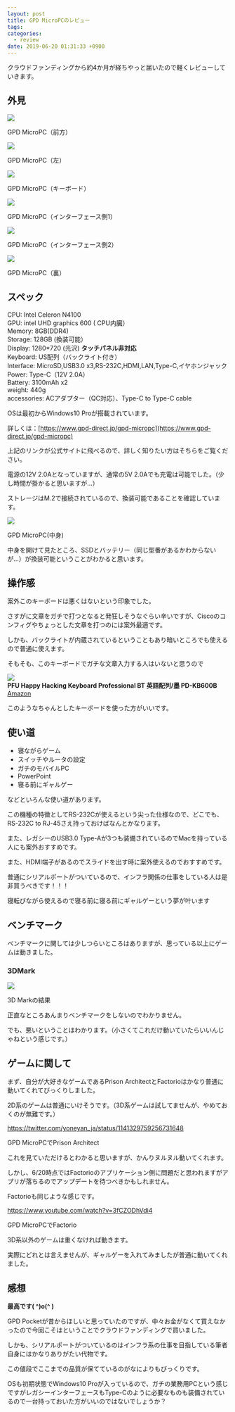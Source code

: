 ```yaml
---
layout: post
title: GPD MicroPCのレビュー
tags:
categories:
  - review
date: 2019-06-20 01:31:33 +0900
---
```


クラウドファンディングから約4か月が経ちやっと届いたので軽くレビューしていきます。

外見
--

![](../../../../images/review/gpdmicro/1.jpg)

GPD MicroPC（前方）

![](../../../../images/review/gpdmicro/2.jpg)

GPD MicroPC（左）

![](../../../../images/review/gpdmicro/keyboard.jpg)

GPD MicroPC（キーボード）

![](../../../../images/review/gpdmicro/interface1.jpg)

GPD MicroPC（インターフェース側1）

![](../../../../images/review/gpdmicro/interface2.jpg)

GPD MicroPC（インターフェース側2）

![](../../../../images/review/gpdmicro/back.jpg)

GPD MicroPC（裏）

スペック
----

CPU: Intel Celeron N4100  
GPU: intel UHD graphics 600 ( CPU内臓）  
Memory: 8GB(DDR4)  
Storage: 128GB (換装可能）  
Display: 1280*720 (光沢) **タッチパネル非対応**  
Keyboard: US配列（バックライト付き）  
Interface: MicroSD,USB3.0 x3,RS-232C,HDMI,LAN,Type-C,イヤホンジャック  
Power: Type-C（12V 2.0A）  
Battery: 3100mAh x2  
weight: 440g  
accessories: ACアダプター（QC対応）、Type-C to Type-C cable  

OSは最初からWindows10 Proが搭載されています。

詳しくは：[https://www.gpd-direct.jp/gpd-micropc](https://www.gpd-direct.jp/gpd-micropc)

上記のリンクが公式サイトに飛べるので、詳しく知りたい方はそちらをご覧ください。

電源の12V 2.0Aとなっていますが、通常の5V 2.0Aでも充電は可能でした。（少し時間が掛かると思いますが...）

ストレージはM.2で接続されているので、換装可能であることを確認しています。

![](../../../../images/review/gpdmicro/board.jpg)

GPD MicroPC(中身)

中身を開けて見たところ、SSDとバッテリー（同じ型番があるかわからないが...）が換装可能ということがわかると思います。

操作感
---

案外このキーボードは悪くはないという印象でした。

さすがに文章をガチで打つとなると発狂しそうなぐらい辛いですが、Ciscoのコンフィグやちょっとした文章を打つのには案外最適です。

しかも、バックライトが内蔵されているということもあり暗いところでも使えるので普通に使えます。

そもそも、このキーボードでガチな文章入力する人はいないと思うので

![](https://ws-fe.amazon-adsystem.com/widgets/q?_encoding=UTF8&ASIN=B01DVH7C0O&Format=_SL160_&ID=AsinImage&MarketPlace=JP&ServiceVersion=20070822&WS=1&tag=yonedayuto-22&language=ja_JP)  
**PFU Happy Hacking Keyboard Professional BT 英語配列/墨 PD-KB600B**  
[Amazon](https://amzn.to/2Nc2tpJ)


このようなちゃんとしたキーボードを使った方がいいです。

使い道
---

*   寝ながらゲーム
*   スイッチやルータの設定
*   ガチのモバイルPC
*   PowerPoint
*   寝る前にギャルゲー

などといろんな使い道があります。

この機種の特徴としてRS-232Cが使えるという尖った仕様なので、どこでも、RS-232C to RJ-45さえ持っておけばなんとかなります。

また、レガシーのUSB3.0 Type-Aが3つも装備されているのでMacを持っている人にも案外おすすめです。

また、HDMI端子があるのでスライドを出す時に案外使えるのでおすすめです。

普通にシリアルポートがついているので、インフラ関係の仕事をしている人は是非買うべきです！！！

寝転びながら使えるので寝る前に寝る前にギャルゲーという夢が叶います

ベンチマーク
------

ベンチマークに関しては少しつらいところはありますが、思っている以上にゲームは動きました。

### 3DMark

![](../../../../images/review/gpdmicro/3dmark.jpg)

3D Markの結果

正直なところあんまりベンチマークをしないのでわかりません。

でも、悪いということはわかります。（小さくてこれだけ動いていたらいいんじゃねという感じです。）

ゲームに関して
-------

まず、自分が大好きなゲームであるPrison ArchitectとFactorioはかなり普通に動いてくれてびっくりしました。

2D系のゲームは普通にいけそうです。（3D系ゲームは試してませんが、やめておくのが無難です。）

https://twitter.com/yoneyan_ja/status/1141329759256731648

GPD MicroPCでPrison Architect

これを見ていただけるとわかると思いますが、かんりヌルヌル動いてくれます。

しかし、6/20時点ではFactorioのアプリケーション側に問題だと思われますがアプリが落ちるのでアップデートを待つべきかもしれません。

Factorioも同じような感じです。

https://www.youtube.com/watch?v=3fCZODhVdi4

GPD MicroPCでFactorio

3D系以外のゲームは重くなければ動きます。

実際にどれとは言えませんが、ギャルゲーを入れてみましたが普通に動いてくれました。

感想
--

**最高です( ^)o(^ )**

GPD Pocketが昔からほしいと思っていたのですが、中々お金がなくて買えなかったので今回こそはということでクラウドファンディングで買いました。

しかも、シリアルポートがついているのはインフラ系の仕事を目指している筆者自身にはかなりありがたい代物です。

この値段でここまでの品質が保てているのがなによりもびっくりです。

OSも初期状態でWindows10 Proが入っているので、ガチの業務用PCという感じですがレガシーインターフェースもType-Cのように必要なものも装備されているので一台持っておいた方がいいのではないでしょうか？